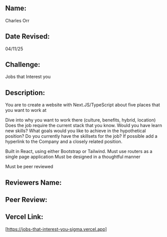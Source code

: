 ## Name:
  Charles Orr

## Date Revised:
  04/11/25

## Challenge: 
  Jobs that Interest you

## Description:
  You are to create a website with Next.JS/TypeScript about five places that you want to work at

  Dive into why you want to work there (culture, benefits, hybrid, location)
  Does the job require the current stack that you know. Would you have learn new skills?
  What goals would you like to achieve in the hypothetical position?
  Do you currently have the skillsets for the job?
  If possible add a hyperlink to the Company and a closely related position.

  Built in React, using either Bootstrap or Tailwind. Must use routers as a single page application
  Must be designed in a thoughtful manner

  Must be peer reviewed 

## Reviewers Name: 

## Peer Review: 

## Vercel Link:
  [https://jobs-that-interest-you-sigma.vercel.app]
